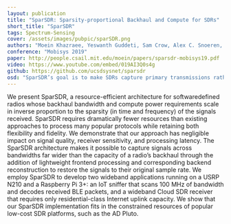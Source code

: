 ```yaml
---
layout: publication
title: "SparSDR: Sparsity-proportional Backhaul and Compute for SDRs"
short_title: "SparSDR"
tags: Spectrum-Sensing
cover: /assets/images/pubpic/sparSDR.png
authors: "Moein Khazraee, Yeswanth Guddeti, Sam Crow, Alex C. Snoeren,	Kirill Levchenko, Dinesh Bharadia, Aaron Schulman"
conference: "Mobisys 2019"
paper: http://people.csail.mit.edu/moein/papers/sparsdr-mobisys19.pdf
video: https://www.youtube.com/embed/019AI3Q0s4g
github: https://github.com/ucsdsysnet/sparsdr
osd: "SparSDR’s goal is to make SDRs capture primary transmissions rather than entire channels. While a Full-capture SDR always backhauls data at a fixed rate, SparSDR takes advantage of frequency-time signal sparsity to scale the backhaul rate linearly with the actual occupancy of the channels observed. This allows SparSDR to backhaul more than 100 MHz of bandwidth over a backhaul where a Full-capture SDR could do less than 25 MHz."
---
```


We present SparSDR, a resource-efficient architecture for softwaredefined radios whose backhaul bandwidth and compute power requirements scale in inverse proportion to the sparsity (in time and frequency) of the signals received. SparSDR requires dramatically fewer resources than existing approaches to process many popular protocols while retaining both flexibility and fidelity. We demonstrate that our approach has negligible impact on signal quality, receiver sensitivity, and processing latency. The SparSDR architecture makes it possible to capture signals across bandwidths far wider than the capacity of a radio’s backhaul through the addition of lightweight frontend processing and corresponding backend reconstruction to restore the signals to their original sample rate. We employ SparSDR to develop two wideband applications running on a USRP N210 and a Raspberry Pi 3+: an IoT sniffer that scans 100 MHz of bandwidth and decodes received BLE packets, and a wideband Cloud SDR receiver that requires only residential-class Internet uplink capacity. We show that our SparSDR implementation fits in the constrained resources of popular low-cost SDR platforms, such as the AD Pluto.